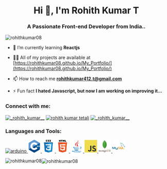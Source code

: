<h1 align="center">Hi 👋, I'm Rohith Kumar T</h1>
<h3 align="center">A Passionate Front-end Developer from India..</h3>

<p align="left"> <img src="https://komarev.com/ghpvc/?username=rohithkumar08&label=Profile%20views&color=0e75b6&style=flat" alt="rohithkumar08" /> </p>

- 🌱 I’m currently learning **Reactjs**

- 👨‍💻 All of my projects are available at [https://rohithkumar08.github.io/My_Portfolio/](https://rohithkumar08.github.io/My_Portfolio/)

- 📫 How to reach me **rohithkumar412.t@gmail.com**

- ⚡ Fun fact **I hated Javascript, but now I am working on improving it...**

<h3 align="left">Connect with me:</h3>
<p align="left">
<a href="https://twitter.com/_rohith_kumar__" target="blank"><img align="center" src="https://raw.githubusercontent.com/rahuldkjain/github-profile-readme-generator/master/src/images/icons/Social/twitter.svg" alt="_rohith_kumar__" height="30" width="40" /></a>
<a href="https://linkedin.com/in/rohith kumar tetali" target="blank"><img align="center" src="https://raw.githubusercontent.com/rahuldkjain/github-profile-readme-generator/master/src/images/icons/Social/linked-in-alt.svg" alt="rohith kumar tetali" height="30" width="40" /></a>
<a href="https://instagram.com/_rohith_kumar__" target="blank"><img align="center" src="https://raw.githubusercontent.com/rahuldkjain/github-profile-readme-generator/master/src/images/icons/Social/instagram.svg" alt="_rohith_kumar__" height="30" width="40" /></a>
</p>

<h3 align="left">Languages and Tools:</h3>
<p align="left"> <a href="https://www.arduino.cc/" target="_blank" rel="noreferrer"> <img src="https://cdn.worldvectorlogo.com/logos/arduino-1.svg" alt="arduino" width="40" height="40"/> </a> <a href="https://www.w3schools.com/cpp/" target="_blank" rel="noreferrer"> <img src="https://raw.githubusercontent.com/devicons/devicon/master/icons/cplusplus/cplusplus-original.svg" alt="cplusplus" width="40" height="40"/> </a> <a href="https://www.w3schools.com/css/" target="_blank" rel="noreferrer"> <img src="https://raw.githubusercontent.com/devicons/devicon/master/icons/css3/css3-original-wordmark.svg" alt="css3" width="40" height="40"/> </a> <a href="https://www.w3.org/html/" target="_blank" rel="noreferrer"> <img src="https://raw.githubusercontent.com/devicons/devicon/master/icons/html5/html5-original-wordmark.svg" alt="html5" width="40" height="40"/> </a> <a href="https://www.java.com" target="_blank" rel="noreferrer"> <img src="https://raw.githubusercontent.com/devicons/devicon/master/icons/java/java-original.svg" alt="java" width="40" height="40"/> </a> <a href="https://developer.mozilla.org/en-US/docs/Web/JavaScript" target="_blank" rel="noreferrer"> <img src="https://raw.githubusercontent.com/devicons/devicon/master/icons/javascript/javascript-original.svg" alt="javascript" width="40" height="40"/> </a> <a href="https://www.mongodb.com/" target="_blank" rel="noreferrer"> <img src="https://raw.githubusercontent.com/devicons/devicon/master/icons/mongodb/mongodb-original-wordmark.svg" alt="mongodb" width="40" height="40"/> </a> <a href="https://www.mysql.com/" target="_blank" rel="noreferrer"> <img src="https://raw.githubusercontent.com/devicons/devicon/master/icons/mysql/mysql-original-wordmark.svg" alt="mysql" width="40" height="40"/> </a> </p>

<p><img align="left" src="https://github-readme-stats.vercel.app/api/top-langs?username=rohithkumar08&show_icons=true&locale=en&layout=compact" alt="rohithkumar08" /></p>

<p><img align="center" src="https://github-readme-streak-stats.herokuapp.com/?user=rohithkumar08&" alt="rohithkumar08" /></p>
